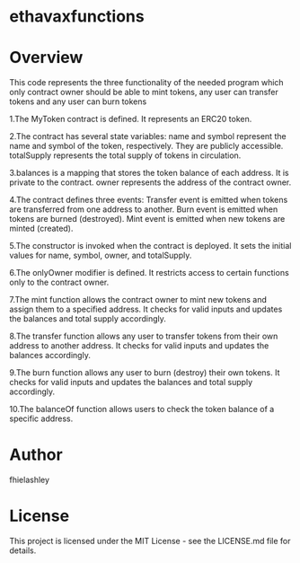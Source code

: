 # ethavaxfunctions

# Overview

This code represents the three functionality of the needed program which only contract owner should be able to mint tokens, any user can transfer tokens and any user can burn tokens

1.The MyToken contract is defined. It represents an ERC20 token.

2.The contract has several state variables:
name and symbol represent the name and symbol of the token, respectively. They are publicly accessible.
totalSupply represents the total supply of tokens in circulation.

3.balances is a mapping that stores the token balance of each address. It is private to the contract.
owner represents the address of the contract owner.

4.The contract defines three events:
Transfer event is emitted when tokens are transferred from one address to another.
Burn event is emitted when tokens are burned (destroyed).
Mint event is emitted when new tokens are minted (created).

5.The constructor is invoked when the contract is deployed. It sets the initial values for name, symbol, owner, and totalSupply.

6.The onlyOwner modifier is defined. It restricts access to certain functions only to the contract owner.

7.The mint function allows the contract owner to mint new tokens and assign them to a specified address. It checks for valid inputs and updates the balances and total supply accordingly.

8.The transfer function allows any user to transfer tokens from their own address to another address. It checks for valid inputs and updates the balances accordingly.

9.The burn function allows any user to burn (destroy) their own tokens. It checks for valid inputs and updates the balances and total supply accordingly.

10.The balanceOf function allows users to check the token balance of a specific address.

# Author
fhielashley

# License 
This project is licensed under the MIT License - see the LICENSE.md file for details.
